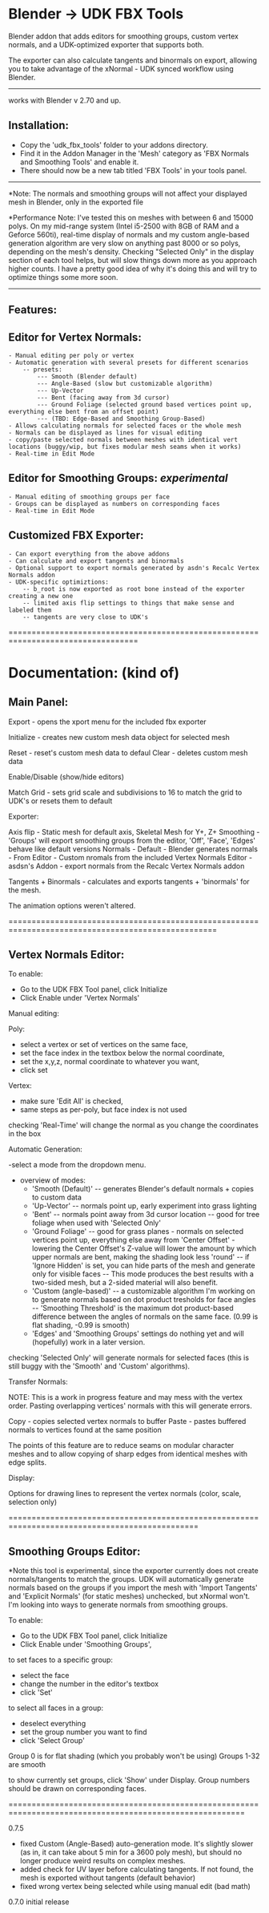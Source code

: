 Blender -> UDK FBX Tools
=====================

Blender addon that adds editors for smoothing groups, custom vertex normals, and a UDK-optimized exporter that supports both.

The exporter can also calculate tangents and binormals on export, allowing you to take advantage of the xNormal - UDK synced workflow using Blender.

--------------------------------------------------------------------------

works with Blender v 2.70 and up.

Installation:
-------------

- Copy the 'udk_fbx_tools' folder to your addons directory.
- Find it in the Addon Manager in the 'Mesh' category as 'FBX Normals and Smoothing Tools' and enable it.
- There should now be a new tab titled 'FBX Tools' in your tools panel.


--------------------------------------------------------------------------

*Note: The normals and smoothing groups will not affect your displayed mesh in Blender, only in the exported file


*Performance Note: I've tested this on meshes with between 6 and 15000 polys. On my mid-range system (Intel i5-2500 with 8GB of RAM and a Geforce 560ti),
real-time display of normals and my custom angle-based generation algorithm are very slow on anything past 8000 or so polys, depending on the mesh's
density. Checking "Selected Only" in the display section of each tool helps, but will slow things down more as you approach higher counts. I have a 
pretty good idea of why it's doing this and will try to optimize things some more soon.

---------------------------------------------------------------------------

Features:
---------

Editor for Vertex Normals:
--------------------------

	- Manual editing per poly or vertex
	- Automatic generation with several presets for different scenarios
		-- presets: 
			--- Smooth (Blender default)
			--- Angle-Based (slow but customizable algorithm)
			--- Up-Vector
			--- Bent (facing away from 3d cursor)
			--- Ground Foliage (selected ground based vertices point up, everything else bent from an offset point)
			--- (TBD: Edge-Based and Smoothing Group-Based)
	- Allows calculating normals for selected faces or the whole mesh
	- Normals can be displayed as lines for visual editing
	- copy/paste selected normals between meshes with identical vert locations (buggy/wip, but fixes modular mesh seams when it works)
	- Real-time in Edit Mode


Editor for Smoothing Groups: *experimental*
--------------------------------------------

	- Manual editing of smoothing groups per face
	- Groups can be displayed as numbers on corresponding faces
	- Real-time in Edit Mode


Customized FBX Exporter:
-------------------------

	- Can export everything from the above addons
	- Can calculate and export tangents and binormals
	- Optional support to export normals generated by asdn's Recalc Vertex Normals addon
	- UDK-specific optimiztions:
		-- b_root is now exported as root bone instead of the exporter creating a new one
		-- limited axis flip settings to things that make sense and labeled them
		-- tangents are very close to UDK's
		

==================================================================================

Documentation: (kind of)
===========================

Main Panel:
-----------

Export - opens the xport menu for the included fbx exporter

Initialize - creates new custom mesh data object for selected mesh

Reset - reset's custom mesh data to defaul
Clear - deletes custom mesh data

Enable/Disable (show/hide editors)

Match Grid - sets grid scale and subdivisions to 16 to match the grid to UDK's
or resets them to default



Exporter:

Axis flip - Static mesh for default axis, Skeletal Mesh for Y+, Z+
Smoothing - 'Groups' will export smoothing groups from the editor, 
	'Off', 'Face', 'Edges' behave like default versions
Normals - Default 	- Blender generates normals
	- From Editor 	- Custom nromals from the included Vertex Normals Editor
	- asdsn's Addon - export normals from the Recalc Vertex Normals addon

Tangents + Binormals - calculates and exports tangents + 'binormals' for the mesh. 

The animation options weren't altered.


===================================================================================================


Vertex Normals Editor:
-----------------------

To enable:
- Go to the UDK FBX Tool panel, click Initialize
- Click Enable under 'Vertex Normals'


Manual editing:

Poly:

- select a vertex or set of vertices on the same face,
- set the face index in the textbox below the normal coordinate,
- set the x,y,z, normal coordinate to whatever you want,
- click set

Vertex:

- make sure 'Edit All' is checked,
- same steps as per-poly, but face index is not used

checking 'Real-Time' will change the normal as you change the coordinates in the box


Automatic Generation:

-select a mode from the dropdown menu.
- overview of modes:
	- 'Smooth (Default)'
		-- generates Blender's default normals + copies to custom data 
	- 'Up-Vector'
		-- normals point up, early experiment into grass lighting
	- 'Bent'
		-- normals point away from 3d cursor location
		-- good for tree foliage when used with 'Selected Only'
	- 'Ground Foliage'
		-- good for grass planes - normals on selected vertices point up, everything else away from 'Center Offset'
			- lowering the Center Offset's Z-value will lower the amount by which upper normals are bent, making the shading look less 'round'
		-- if 'Ignore Hidden' is set, you can hide parts of the mesh and generate only for visible faces
		-- This mode produces the best results with a two-sided mesh, but a 2-sided material will also benefit.
	- 'Custom (angle-based)'
		-- a customizable algorithm I'm working on to generate normals based on dot product tresholds for face angles
		-- 'Smoothing Threshold' is the maximum dot product-based difference between the angles of normals on the same face. (0.99 is flat shading, -0.99 is smooth)
	- 'Edges' and 'Smoothing Groups' settings do nothing yet and will (hopefully) work in a later version.

checking 'Selected Only' will generate normals for selected faces (this is still buggy with the 'Smooth' and 'Custom' algorithms).


Transfer Normals:

NOTE: This is a work in progress feature and may mess with the vertex order. Pasting overlapping vertices' normals with this will generate errors.

Copy - copies selected vertex normals to buffer
Paste - pastes buffered normals to vertices found at the same position

The points of this feature are to reduce seams on modular character meshes and to allow copying of sharp edges from identical meshes with edge splits.


Display:

Options for drawing lines to represent the vertex normals (color, scale, selection only)


===============================================================================================

Smoothing Groups Editor:
------------------------

*Note this tool is experimental, since the exporter currently does not create normals/tangents to match the groups. UDK will automatically generate normals based on the groups if you import the mesh with 'Import Tangents' and 'Explicit Normals' (for static meshes) unchecked, but xNormal won't. I'm looking into ways to generate normals from smoothing groups.

To enable:
- Go to the UDK FBX Tool panel, click Initialize
- Click Enable under 'Smoothing Groups',

to set faces to a specific group:
- select the face
- change the number in the editor's textbox
- click 'Set'

to select all faces in a group:
- deselect everything
- set the group number you want to find
- click 'Select Group'

Group 0 is for flat shading (which you probably won't be using)
Groups 1-32 are smooth

to show currently set groups, click 'Show' under Display. Group numbers should be drawn on corresponding faces.


=========================================================================================================

0.7.5
- fixed Custom (Angle-Based) auto-generation mode. It's slightly slower (as in, it can take about 5 min for a 3600 poly mesh), but should no longer produce weird results on complex meshes.
- added check for UV layer before calculating tangents. If not found, the mesh is exported without tangents (default behavior)
- fixed wrong vertex being selected while using manual edit (bad math)

0.7.0	initial release